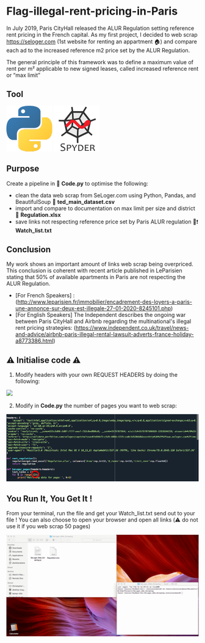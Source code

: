 # Flag-illegal-rent-pricing-in-Paris

In July 2019, Paris CityHall released the ALUR Regulation setting reference rent pricing in the French capital.
As my first project, I decided to web scrap https://seloger.com (1st website for renting an appartment :house:) and compare each ad to the increased reference m2 price set by the ALUR Regulation.

The general principle of this framework was to define a maximum value of rent per m² applicable to new signed leases, called increased reference rent or “max limit”

## Tool

![](/Media/P_logo.png)
![](/Media/Spyder_logo.png)

## Purpose

Create a pipeline in :file_folder: **Code.py** to optimise the following:

- clean the data web scrap from SeLoger.com using Python, Pandas, and BeautifulSoup
        :file_folder: **ted_main_dataset.csv**
- import and compare to documentation on max limit per size and district
        :file_folder: **Regulation.xlsx**
- save links not respecting reference price set by Paris ALUR regulation
        :page_facing_up::heavy_exclamation_mark: **Watch_list.txt**

## Conclusion

My work shows an important amount of links web scrap being overpriced.
This conclusion is coherent with recent article published in LeParisien stating that 50% of available apartments in Paris are not respecting the ALUR Regulation.
- [For French Speakers] : (http://www.leparisien.fr/immobilier/encadrement-des-loyers-a-paris-une-annonce-sur-deux-est-illegale-27-01-2020-8245101.php)
- [For English Speakers] The Independent describes the ongoing war between Paris CityHall and Airbnb regarding the multinational's illegal rent pricing strategies: (https://www.independent.co.uk/travel/news-and-advice/airbnb-paris-illegal-rental-lawsuit-adverts-france-holiday-a8773386.html)

## :warning: Initialise code :warning:

1. Modify headers with your own REQUEST HEADERS by doing the following:

![](/Media/Request_Headers.gif)

2. Modify in **Code.py** the number of pages you want to web scrap:

![](/Media/Code_Screenshot.jpg)

## You Run It, You Get It !
From your terminal, run the file and get your Watch_list.txt send out to your file ! 
You can also choose to open your browser and open all links (:warning: do not use it if you web scrap 50 pages)

![](/Media/Execute_code.gif)